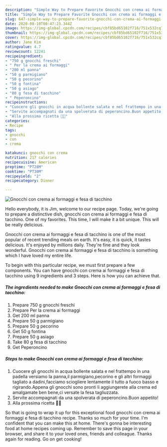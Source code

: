 ```yaml
---
description: "Simple Way to Prepare Favorite Gnocchi con crema ai formaggi e fesa di tacchino"
title: "Simple Way to Prepare Favorite Gnocchi con crema ai formaggi e fesa di tacchino"
slug: 647-simple-way-to-prepare-favorite-gnocchi-con-crema-ai-formaggi-e-fesa-di-tacchino
date: 2020-08-10T00:47:23.344Z
image: https://img-global.cpcdn.com/recipes/cbf85bd65102f716/751x532cq70/gnocchi-con-crema-ai-formaggi-e-fesa-di-tacchino-recipe-main-photo.jpg
thumbnail: https://img-global.cpcdn.com/recipes/cbf85bd65102f716/751x532cq70/gnocchi-con-crema-ai-formaggi-e-fesa-di-tacchino-recipe-main-photo.jpg
cover: https://img-global.cpcdn.com/recipes/cbf85bd65102f716/751x532cq70/gnocchi-con-crema-ai-formaggi-e-fesa-di-tacchino-recipe-main-photo.jpg
author: Jane Kim
ratingvalue: 4.7
reviewcount: 12241
recipeingredient:
- "750 g gnocchi freschi"
- " Per la crema ai formaggi"
- "200 ml panna"
- "50 g parmigiano"
- "50 g pecorino"
- "50 g fontina"
- "50 g asiago"
- "80 g fesa di tacchino"
- " Peperoncino"
recipeinstructions:
- "Cuocere gli gnocchi in acqua bollente salata e nel frattempo in una padella versiamo la panna,il parmigiano,pecorino e gli altri formaggi tagliato a dadini,facciamo sciogliere lentamente il tutto a fuoco basso e rigirando.Appena gli gnocchi sono pronti li aggiungerete alla crema ed amalgamate ben bene,ci versate la fesa tagliuzzata."
- "Servite accompagnati da una spolverata di peperoncino.Buon appetito!"
- "Alla prossima ricetta 👩‍🍳"
categories:
- Recipe
tags:
- gnocchi
- con
- crema

katakunci: gnocchi con crema 
nutrition: 217 calories
recipecuisine: American
preptime: "PT28M"
cooktime: "PT30M"
recipeyield: "2"
recipecategory: Dinner

---
```



![Gnocchi con crema ai formaggi e fesa di tacchino](https://img-global.cpcdn.com/recipes/cbf85bd65102f716/751x532cq70/gnocchi-con-crema-ai-formaggi-e-fesa-di-tacchino-recipe-main-photo.jpg)

Hello everybody, it is Jim, welcome to our recipe page. Today, we're going to prepare a distinctive dish, gnocchi con crema ai formaggi e fesa di tacchino. One of my favorites. This time, I will make it a bit unique. This will be really delicious.

Gnocchi con crema ai formaggi e fesa di tacchino is one of the most popular of recent trending meals on earth. It's easy, it is quick, it tastes delicious. It's enjoyed by millions daily. They're fine and they look wonderful. Gnocchi con crema ai formaggi e fesa di tacchino is something which I have loved my entire life.




To begin with this particular recipe, we must first prepare a few components. You can have gnocchi con crema ai formaggi e fesa di tacchino using 9 ingredients and 3 steps. Here is how you can achieve that.

<!--inarticleads1-->

##### The ingredients needed to make Gnocchi con crema ai formaggi e fesa di tacchino:

1. Prepare 750 g gnocchi freschi
1. Prepare  Per la crema ai formaggi
1. Get 200 ml panna
1. Prepare 50 g parmigiano
1. Prepare 50 g pecorino
1. Get 50 g fontina
1. Prepare 50 g asiago
1. Take 80 g fesa di tacchino
1. Get  Peperoncino




<!--inarticleads2-->

##### Steps to make Gnocchi con crema ai formaggi e fesa di tacchino:

1. Cuocere gli gnocchi in acqua bollente salata e nel frattempo in una padella versiamo la panna,il parmigiano,pecorino e gli altri formaggi tagliato a dadini,facciamo sciogliere lentamente il tutto a fuoco basso e rigirando.Appena gli gnocchi sono pronti li aggiungerete alla crema ed amalgamate ben bene,ci versate la fesa tagliuzzata.
1. Servite accompagnati da una spolverata di peperoncino.Buon appetito!
1. Alla prossima ricetta 👩‍🍳




So that is going to wrap it up for this exceptional food gnocchi con crema ai formaggi e fesa di tacchino recipe. Thanks so much for your time. I'm confident that you can make this at home. There's gonna be interesting food at home recipes coming up. Remember to save this page in your browser, and share it to your loved ones, friends and colleague. Thanks again for reading. Go on get cooking!
